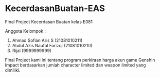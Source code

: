 # KecerdasanBuatan-EAS
Final Project Kecerdasan Buatan kelas E081

Anggota Kelompok :
1. Ahmad Sofian Aris S (21081010211)
2. Abdul Azis Naufal Farizqi (21081010210)
3. Rijal (9999999999)

Final Project kami ini tentang program perkiraan harga akun game Genshin Impact berdasarkan jumlah character limited dan weapon limited yang dimiliki.
